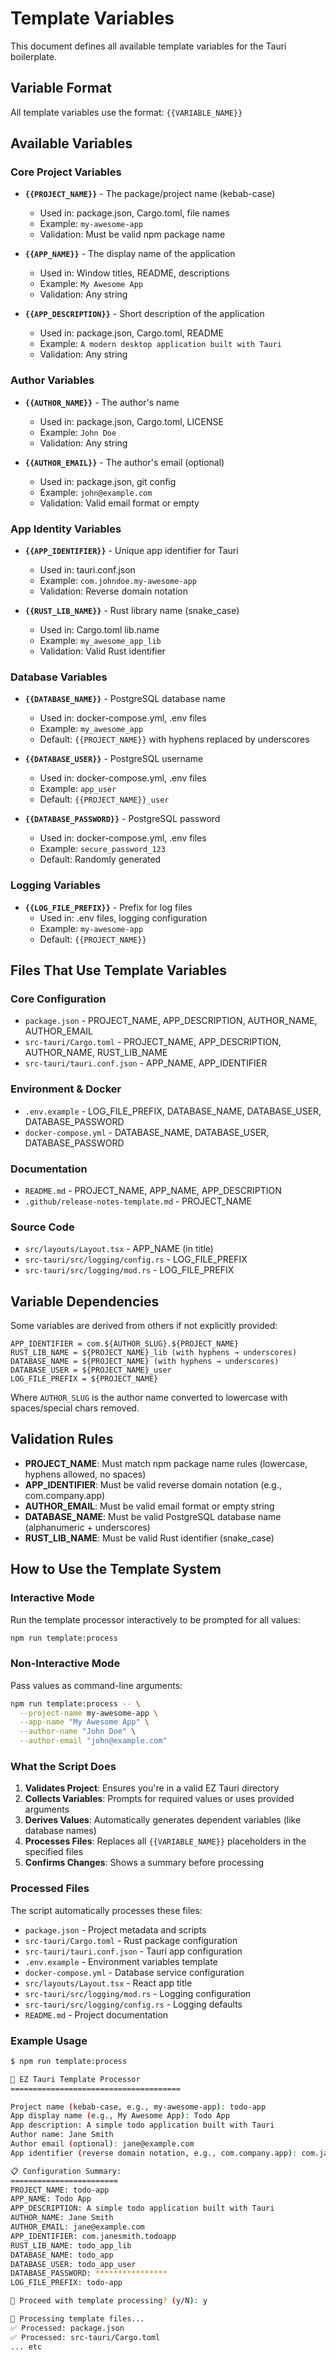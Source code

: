 # Template Variables

This document defines all available template variables for the Tauri boilerplate.

## Variable Format

All template variables use the format: `{{VARIABLE_NAME}}`

## Available Variables

### Core Project Variables

- **`{{PROJECT_NAME}}`** - The package/project name (kebab-case)
  - Used in: package.json, Cargo.toml, file names
  - Example: `my-awesome-app`
  - Validation: Must be valid npm package name

- **`{{APP_NAME}}`** - The display name of the application
  - Used in: Window titles, README, descriptions
  - Example: `My Awesome App`
  - Validation: Any string

- **`{{APP_DESCRIPTION}}`** - Short description of the application
  - Used in: package.json, Cargo.toml, README
  - Example: `A modern desktop application built with Tauri`
  - Validation: Any string

### Author Variables

- **`{{AUTHOR_NAME}}`** - The author's name
  - Used in: package.json, Cargo.toml, LICENSE
  - Example: `John Doe`
  - Validation: Any string

- **`{{AUTHOR_EMAIL}}`** - The author's email (optional)
  - Used in: package.json, git config
  - Example: `john@example.com`
  - Validation: Valid email format or empty

### App Identity Variables

- **`{{APP_IDENTIFIER}}`** - Unique app identifier for Tauri
  - Used in: tauri.conf.json
  - Example: `com.johndoe.my-awesome-app`
  - Validation: Reverse domain notation

- **`{{RUST_LIB_NAME}}`** - Rust library name (snake_case)
  - Used in: Cargo.toml lib.name
  - Example: `my_awesome_app_lib`
  - Validation: Valid Rust identifier

### Database Variables

- **`{{DATABASE_NAME}}`** - PostgreSQL database name
  - Used in: docker-compose.yml, .env files
  - Example: `my_awesome_app`
  - Default: `{{PROJECT_NAME}}` with hyphens replaced by underscores

- **`{{DATABASE_USER}}`** - PostgreSQL username
  - Used in: docker-compose.yml, .env files
  - Example: `app_user`
  - Default: `{{PROJECT_NAME}}_user`

- **`{{DATABASE_PASSWORD}}`** - PostgreSQL password
  - Used in: docker-compose.yml, .env files
  - Example: `secure_password_123`
  - Default: Randomly generated

### Logging Variables

- **`{{LOG_FILE_PREFIX}}`** - Prefix for log files
  - Used in: .env files, logging configuration
  - Example: `my-awesome-app`
  - Default: `{{PROJECT_NAME}}`

## Files That Use Template Variables

### Core Configuration

- `package.json` - PROJECT_NAME, APP_DESCRIPTION, AUTHOR_NAME, AUTHOR_EMAIL
- `src-tauri/Cargo.toml` - PROJECT_NAME, APP_DESCRIPTION, AUTHOR_NAME, RUST_LIB_NAME
- `src-tauri/tauri.conf.json` - APP_NAME, APP_IDENTIFIER

### Environment & Docker

- `.env.example` - LOG_FILE_PREFIX, DATABASE_NAME, DATABASE_USER, DATABASE_PASSWORD
- `docker-compose.yml` - DATABASE_NAME, DATABASE_USER, DATABASE_PASSWORD

### Documentation

- `README.md` - PROJECT_NAME, APP_NAME, APP_DESCRIPTION
- `.github/release-notes-template.md` - PROJECT_NAME

### Source Code

- `src/layouts/Layout.tsx` - APP_NAME (in title)
- `src-tauri/src/logging/config.rs` - LOG_FILE_PREFIX
- `src-tauri/src/logging/mod.rs` - LOG_FILE_PREFIX

## Variable Dependencies

Some variables are derived from others if not explicitly provided:

```
APP_IDENTIFIER = com.${AUTHOR_SLUG}.${PROJECT_NAME}
RUST_LIB_NAME = ${PROJECT_NAME}_lib (with hyphens → underscores)
DATABASE_NAME = ${PROJECT_NAME} (with hyphens → underscores)
DATABASE_USER = ${PROJECT_NAME}_user
LOG_FILE_PREFIX = ${PROJECT_NAME}
```

Where `AUTHOR_SLUG` is the author name converted to lowercase with spaces/special chars removed.

## Validation Rules

- **PROJECT_NAME**: Must match npm package name rules (lowercase, hyphens allowed, no spaces)
- **APP_IDENTIFIER**: Must be valid reverse domain notation (e.g., com.company.app)
- **AUTHOR_EMAIL**: Must be valid email format or empty string
- **DATABASE_NAME**: Must be valid PostgreSQL database name (alphanumeric + underscores)
- **RUST_LIB_NAME**: Must be valid Rust identifier (snake_case)

## How to Use the Template System

### Interactive Mode

Run the template processor interactively to be prompted for all values:

```bash
npm run template:process
```

### Non-Interactive Mode

Pass values as command-line arguments:

```bash
npm run template:process -- \
  --project-name my-awesome-app \
  --app-name "My Awesome App" \
  --author-name "John Doe" \
  --author-email "john@example.com"
```

### What the Script Does

1. **Validates Project**: Ensures you're in a valid EZ Tauri directory
2. **Collects Variables**: Prompts for required values or uses provided arguments
3. **Derives Values**: Automatically generates dependent variables (like database names)
4. **Processes Files**: Replaces all `{{VARIABLE_NAME}}` placeholders in the specified files
5. **Confirms Changes**: Shows a summary before processing

### Processed Files

The script automatically processes these files:

- `package.json` - Project metadata and scripts
- `src-tauri/Cargo.toml` - Rust package configuration
- `src-tauri/tauri.conf.json` - Tauri app configuration
- `.env.example` - Environment variables template
- `docker-compose.yml` - Database service configuration
- `src/layouts/Layout.tsx` - React app title
- `src-tauri/src/logging/mod.rs` - Logging configuration
- `src-tauri/src/logging/config.rs` - Logging defaults
- `README.md` - Project documentation

### Example Usage

```bash
$ npm run template:process

🚀 EZ Tauri Template Processor
======================================

Project name (kebab-case, e.g., my-awesome-app): todo-app
App display name (e.g., My Awesome App): Todo App
App description: A simple todo application built with Tauri
Author name: Jane Smith
Author email (optional): jane@example.com
App identifier (reverse domain notation, e.g., com.company.app): com.janesmith.todoapp

📋 Configuration Summary:
========================
PROJECT_NAME: todo-app
APP_NAME: Todo App
APP_DESCRIPTION: A simple todo application built with Tauri
AUTHOR_NAME: Jane Smith
AUTHOR_EMAIL: jane@example.com
APP_IDENTIFIER: com.janesmith.todoapp
RUST_LIB_NAME: todo_app_lib
DATABASE_NAME: todo_app
DATABASE_USER: todo_app_user
DATABASE_PASSWORD: ****************
LOG_FILE_PREFIX: todo-app

🚀 Proceed with template processing? (y/N): y

🔄 Processing template files...
✅ Processed: package.json
✅ Processed: src-tauri/Cargo.toml
... etc
```
